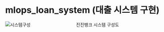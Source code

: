 # mlops_loan_system (대출 시스템 구현)

![시스템구성](https://github.com/user-attachments/assets/ae34d530-78aa-4939-9b0f-450338ecd178)
&nbsp;&nbsp;&nbsp;&nbsp;&nbsp;&nbsp;&nbsp;&nbsp;&nbsp;&nbsp;&nbsp;&nbsp;&nbsp;&nbsp;&nbsp;&nbsp;&nbsp;&nbsp;&nbsp;&nbsp;&nbsp;&nbsp;&nbsp;&nbsp;&nbsp;&nbsp;&nbsp;&nbsp;&nbsp;&nbsp;&nbsp;&nbsp;&nbsp;&nbsp;&nbsp; 진진뱅크 시스템 구성도
